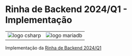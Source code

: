 ﻿# Rinha de Backend 2024/Q1 - Implementação

<table>
<tr> 
    <td><img src="https://img.shields.io/static/v1?label=.net core&message=8.0&color=1c841c&style=for-the-badge&logo=csharp"  alt="logo csharp"/>
    <td><img src="https://img.shields.io/static/v1?label=MariaDB&message=Latest&color=4EA94B&style=for-the-badge&logo=mariadb" alt="logo mariadb"/></td> 
</tr>
</table>

Implementação da [Rinha de Backend 2024/Q1](https://github.com/zanfranceschi/rinha-de-backend-2024-q1)

